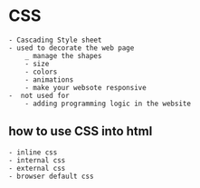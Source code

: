 
# CSS

    - Cascading Style sheet 
    - used to decorate the web page 
        _ manage the shapes 
        - size
        - colors
        - animations
        - make your websote responsive 
    -  not used for 
        - adding programming logic in the website
    
## how to use CSS into html 
    - inline css
    - internal css
    - external css
    - browser default css
    